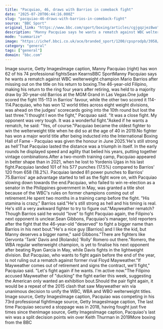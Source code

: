 ```yaml
---
title: "Pacquiao, 46, draws with Barrios in comeback fight"
date: "2025-07-20T06:44:16.000Z"
slug: "pacquiao-46-draws-with-barrios-in-comeback-fight"
source: "BBC Sport"
original_link: "https://www.bbc.com/sport/boxing/articles/cgjgqzjez8wo"
description: "Manny Pacquiao says he wants a rematch against WBC welterweight champion Mario Barrios after missing out on the title on his return to boxing."
mode: "summarize"
image: "https://ichef.bbci.co.uk/ace/branded_sport/1200/cpsprodpb/3958/live/8096c1b0-652e-11f0-8d99-7506e5c32286.jpg"
category: "general"
tags: ["general"]
domain: "bbc.com"
---
```

Image source, Getty ImagesImage caption, Manny Pacquiao (right) has won 62 of his 74 professional fightsSean KearnsBBC SportManny Pacquiao says he wants a rematch against WBC welterweight champion Mario Barrios after missing out on the title on his return to boxing.The 46-year-old Filipino, making his return to the ring four years after retiring, was held to a majority draw by 30-year-old Barrios at the MGM Grand in Las Vegas.One judge scored the fight 115-113 in Barrios' favour, while the other two scored it 114-114.Pacquiao, who has won 12 world titles across eight weight divisions, was ahead on the judges' scorecards going into the 10th round but lost the last three."I thought I won the fight," Pacquiao said. "It was a close fight. My opponent was very tough. It was a wonderful fight."Asked if he wants a rematch, he said: "Yes, of course."Pacquiao became the oldest fighter to win the welterweight title when he did so at the age of 40 in 2019.No fighter has won a major world title after being inducted into the International Boxing Hall of Fame - Pacquiao was given the honour in June 2025.'He's still strong as hell'That Pacquiao lasted the distance was a triumph in itself. In the early rounds he displayed speed and agility that belied his years, putting together vintage combinations.After a two-month training camp, Pacquiao appeared in better shape than in 2021, when he lost to Yordenis Ugas in his last fight.Pacquiao landed 101 of his 577 punches (17.5%) compared to Barrios' 120 from 658 (18.2%). Pacquiao landed 81 power punches to Barrios' 75.Barrios' age advantage started to tell as the fight wore on, with Pacquiao slowing down towards the end.Pacquiao, who failed to win re-election as a senator in the Philippines government in May, was granted a title shot because of the WBC's rules on former champions coming out of retirement.He spent two months in a training camp before the fight. "His stamina is crazy," Barrios said."He's still strong as hell and his timing is real. He's still a very awkward fighter to try to figure out."Mayweather rematch? Though Barrios said he would "love" to fight Pacquiao again, the Filipino's next opponent is unclear.Sean Gibbons, Pacquiao's manager, told reporters after the fight that the 46-year-old "deserved" to fight a bigger name than Barrios in his next bout."He's a nice guy [Barrios] and I like the kid, but Manny deserves a bigger name," said Gibbons."There are fighters like Gervonta 'Tank' Davis and [Rolando] 'Rolly' Romero out there."Romero, the WBA regular welterweight champion, is yet to finalise his next opponent after beating Ryan Garcia in May, while Davis fights in the lightweight division. But Pacquiao, who wants to fight again before the end of the year, is not ruling out a rematch against former rival Floyd Mayweather."If Mayweather comes out of retirement and signs the contract, we'll fight," Pacquiao said. "Let's fight again if he wants. I'm active now."The Filipino accused Mayweather of "ducking" the fight earlier this week, suggesting the American only wanted an exhibition bout.Should the pair fight again, it would be a repeat of the 2015 clash that saw Mayweather win via unanimous decision to unify the WBC, WBA and WBO welterweight titles. Image source, Getty ImagesImage caption, Pacquiao was competing in his 73rd professional fightImage source, Getty ImagesImage caption, The last time Pacquiao secured a stoppage was in 2018, having fought just five times since thenImage source, Getty ImagesImage caption, Pacquiao's last win was a split decision points win over Keith Thurman in 2019More boxing from the BBC